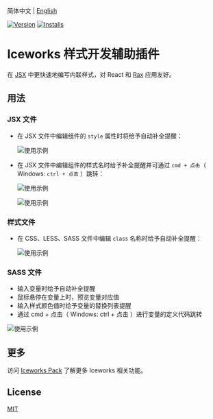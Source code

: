 简体中文 | [English](./README.en.md)

[![Version](https://vsmarketplacebadge.apphb.com/version/iceworks-team.iceworks-style-helper.svg)](https://marketplace.visualstudio.com/items?itemName=iceworks-team.iceworks-style-helper)
[![Installs](https://vsmarketplacebadge.apphb.com/installs-short/iceworks-team.iceworks-style-helper.svg)](https://marketplace.visualstudio.com/items?itemName=iceworks-team.iceworks-style-helper)

# Iceworks 样式开发辅助插件

在 [JSX](https://zh-hans.reactjs.org/docs/introducing-jsx.html) 中更快速地编写内联样式，对 React 和 [Rax](https://rax.js.org/) 应用友好。

## 用法

### JSX 文件

* 在 JSX 文件中编辑组件的 `style` 属性时将给予自动补全提醒：

	![使用示例](https://img.alicdn.com/tfs/TB1oyRBF1H2gK0jSZFEXXcqMpXa-1000-586.gif)

* 在 JSX 文件中编辑组件的样式名时给予补全提醒并可通过 `cmd + 点击`（ Windows: `ctrl + 点击` ）跳转：

	![使用示例](https://img.alicdn.com/tfs/TB1pb1ltYY1gK0jSZTEXXXDQVXa-1468-906.gif)

	![使用示例](https://img.alicdn.com/tfs/TB1UDGht.Y1gK0jSZFMXXaWcVXa-1468-906.gif)
	
### 样式文件

* 在 CSS、LESS、SASS 文件中编辑 `class` 名称时给予自动补全提醒：

	![使用示例](https://img.alicdn.com/tfs/TB1l_zMFhD1gK0jSZFKXXcJrVXa-500-355.gif)

### SASS 文件

* 输入变量时给予自动补全提醒
* 鼠标悬停在变量上时，预览变量对应值
* 输入样式颜色值时给予变量的替换列表提醒
* 通过 cmd + 点击（ Windows: ctrl + 点击 ）进行变量的定义代码跳转

![使用示例](https://img.alicdn.com/tfs/TB1RA_ZMeL2gK0jSZPhXXahvXXa-900-535.gif)

## 更多

访问 [Iceworks Pack](https://marketplace.visualstudio.com/items?itemName=iceworks-team.iceworks) 了解更多 Iceworks 相关功能。

## License

[MIT](https://github.com/ice-lab/iceworks/blob/master/LICENSE)
